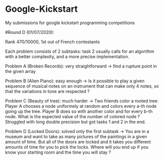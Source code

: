 # Google-Kickstart
My submissions for google kickstart programming competitions

#Round D (01/07/2020):

Rank 470/10000, 1st out of French contestants

Each problem consists of 2 subtasks: task 2 usually calls for an algorithm with a better complexity, and a more precise implementation.

Problem A (Broken Records): very straightforward -> find a rupture point in the given array

Problem B (Alien Piano): easy enough -> Is it possible to play a given sequence of musical notes on an instrument that can make only 4 notes, so that the variations in tone are respected ?

Problem C (Beauty of tree): much harder -> Two friends color a rooted tree: Player A chooses a node uniformely at random and colors every a-th node going up the tree. Player B does so with another color and for every b-th node.
What is the expected value of the number of colored node ? Struggled with long double precision but got tasks 1 and 2 in the end.

Problem D (Locked Doors): solved only the first subtask -> You are in a museum and want to take as many pictures of the paintings in a given amount of time. But all of the doors are locked and it takes you different amounts of time for you to pick the locks. Where will you end up if you know your starting room and the time you will stay ?
